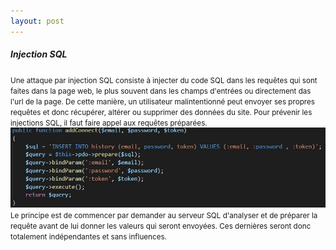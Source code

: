 ```yaml
---
layout: post
---
```


##### Injection SQL
<small>Une attaque par injection SQL consiste à injecter du code SQL dans les requêtes qui sont faites dans la page web, le plus souvent dans les champs d'entrées ou directement das l'url de la page. De cette manière, un utilisateur malintentionné peut envoyer ses propres requêtes et donc récupérer, altérer ou supprimer des données du site. Pour prévenir les injections SQL, il faut faire appel aux requêtes préparées.</small>
![Requêtes Préparées](images/requete_prep.jpg)
<small>Le principe est de commencer par demander au serveur SQL d'analyser et de préparer la requête avant de lui donner les valeurs qui seront envoyées. Ces dernières seront donc totalement indépendantes et sans influences.</small>